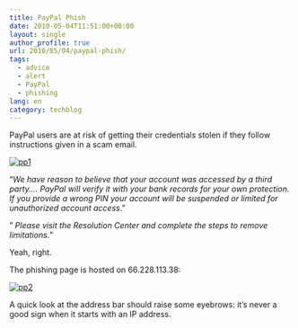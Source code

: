 ```yaml
---
title: PayPal Phish
date: 2010-05-04T11:51:00+00:00
layout: single
author_profile: true
url: 2010/05/04/paypal-phish/
tags:
  - advice
  - alert
  - PayPal
  - phishing
lang: en
category: techblog
---
```

PayPal users are at risk of getting their credentials stolen if they follow instructions given in a scam email.

[![pp1](http://lh6.ggpht.com/_vaUVXcmC3OI/S-ADG7xqKaI/AAAAAAAACEw/bstITt9O7N4/pp1_thumb%5B2%5D.png?imgmax=800 "pp1")](http://lh3.ggpht.com/_vaUVXcmC3OI/S-ADCfal8DI/AAAAAAAACEs/1u1a3ZwrifQ/s1600-h/pp1%5B4%5D.png) 

“_We have reason to believe that your account was accessed by a third party…. PayPal will verify it with your bank records for your own protection. If you provide a wrong PIN your account will be suspended or limited for unauthorized account access_.” 

” _Please visit the Resolution Center and complete the steps to remove limitations._” 

Yeah, right. 

The phishing page is hosted on 66.228.113.38: 

[![pp2](http://lh4.ggpht.com/_vaUVXcmC3OI/S-ADNrx5miI/AAAAAAAACE4/3-pHcgXs1RE/pp2_thumb%5B4%5D.png?imgmax=800 "pp2")](http://lh5.ggpht.com/_vaUVXcmC3OI/S-ADJx2tQ0I/AAAAAAAACE0/zsaN1C2Q7OQ/s1600-h/pp2%5B6%5D.png) 

A quick look at the address bar should raise some eyebrows: it’s never a good sign when it starts with an IP address.